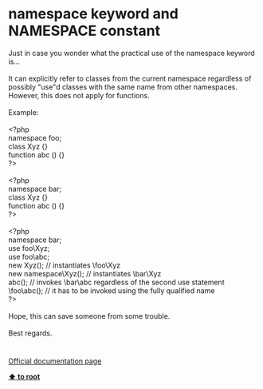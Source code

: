 # namespace keyword and __NAMESPACE__ constant




<div class="phpcode"><span class="html">
Just in case you wonder what the practical use of the namespace keyword is...
<br>
<br>It can explicitly refer to classes from the current namespace regardless of possibly &quot;use&quot;d classes with the same name from other namespaces. However, this does not apply for functions.
<br>
<br>Example:
<br>
<br><span class="default">&lt;?php
<br></span><span class="keyword">namespace </span><span class="default">foo</span><span class="keyword">;
<br>class </span><span class="default">Xyz </span><span class="keyword">{}
<br>function </span><span class="default">abc </span><span class="keyword">() {}
<br></span><span class="default">?&gt;
<br></span>
<br><span class="default">&lt;?php
<br></span><span class="keyword">namespace </span><span class="default">bar</span><span class="keyword">;
<br>class </span><span class="default">Xyz </span><span class="keyword">{}
<br>function </span><span class="default">abc </span><span class="keyword">() {}
<br></span><span class="default">?&gt;
<br></span>
<br><span class="default">&lt;?php
<br></span><span class="keyword">namespace </span><span class="default">bar</span><span class="keyword">;
<br>use </span><span class="default">foo</span><span class="keyword">\</span><span class="default">Xyz</span><span class="keyword">;
<br>use </span><span class="default">foo</span><span class="keyword">\</span><span class="default">abc</span><span class="keyword">;
<br>new </span><span class="default">Xyz</span><span class="keyword">(); </span><span class="comment">// instantiates \foo\Xyz
<br></span><span class="keyword">new namespace\</span><span class="default">Xyz</span><span class="keyword">(); </span><span class="comment">// instantiates \bar\Xyz
<br></span><span class="default">abc</span><span class="keyword">(); </span><span class="comment">// invokes \bar\abc regardless of the second use statement
<br></span><span class="keyword">\</span><span class="default">foo</span><span class="keyword">\</span><span class="default">abc</span><span class="keyword">(); </span><span class="comment">// it has to be invoked using the fully qualified name
<br></span><span class="default">?&gt;
<br></span>
<br>Hope, this can save someone from some trouble.
<br>
<br>Best regards.</span>
</div>
  

#

[Official documentation page](https://www.php.net/manual/en/language.namespaces.nsconstants.php)

**[⬆ to root](/)**